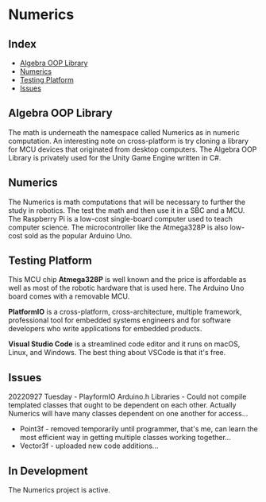 # Numerics

## Index

- [Algebra OOP Library](#algebra-oop-library)
- [Numerics](#numerics)
- [Testing Platform](#testing-platform)
- [Issues](#issues)

## Algebra OOP Library

The math is underneath the namespace called Numerics as in numeric computation. An interesting note on cross-platform is try cloning a library for MCU devices that originated from desktop computers. The Algebra OOP Library is privately used for the Unity Game Engine written in C#.

## Numerics

The Numerics is math computations that will be necessary to further the study in robotics. The test the math and then use it in a SBC and a MCU. The Raspberry Pi is a low-cost single-board computer used to teach computer science. The microcontroller like the Atmega328P is also low-cost sold as the popular Arduino Uno.

## Testing Platform

This MCU chip **Atmega328P** is well known and the price is affordable as well as most of the robotic hardware that is used here. The Arduino Uno board comes with a removable MCU.

**PlatformIO** is a cross-platform, cross-architecture, multiple framework, professional tool for embedded systems engineers and for software developers who write applications for embedded products. 

**Visual Studio Code** is a streamlined code editor and it runs on macOS, Linux, and Windows. The best thing about VSCode is that it's free.

## Issues

20220927 Tuesday - PlayformIO Arduino.h Libraries - Could not compile templated classes that ought to be dependent on each other. Actually Numerics will have many classes dependent on one another for access...

- Point3f - removed temporarily until programmer, that's me, can learn the most efficient way in getting multiple classes working together...
- Vector3f - uploaded new code additions...

## In Development

The Numerics project is active.

